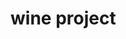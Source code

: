 <h1>wine project</h1>
<img src"ss/https://github.com/DVIJTHUMAR/html_css_wine_project/assets/127177594/433562b3-4679-4091-aefb-ac32817b03e3"/>
<img src"https://github.com/DVIJTHUMAR/html_css_wine_project/assets/127177594/4a10c892-5300-423e-8317-2f7998aeb9de"/>
<img src"https://github.com/DVIJTHUMAR/html_css_wine_project/assets/127177594/a13c3665-1ed7-407a-8740-1d4b882c4dc4"/>
<img src"https://github.com/DVIJTHUMAR/html_css_wine_project/assets/127177594/d6d218d0-1a80-4c93-b29a-7d4089843419"/>
<img src"https://github.com/DVIJTHUMAR/html_css_wine_project/assets/127177594/1fb3090a-1114-4625-b05a-6a052a6ad80c"/>
<img src"https://github.com/DVIJTHUMAR/html_css_wine_project/assets/127177594/cd80b9c9-f844-4c98-abd7-71cab408f115"/>
<img src"https://github.com/DVIJTHUMAR/html_css_wine_project/assets/127177594/089d8e32-dac0-4308-bfbd-ae3c5298fa84"/>
<img src"https://github.com/DVIJTHUMAR/html_css_wine_project/assets/127177594/03556ac3-df27-47fc-94c1-6328cd61a0a0"/>
<img src"https://github.com/DVIJTHUMAR/html_css_wine_project/assets/127177594/e819abe5-2f3b-443d-852b-7478db043a7a"/>
<img src"https://github.com/DVIJTHUMAR/html_css_wine_project/assets/127177594/07c77bdd-7b75-4d75-90c0-f145ab525d70"/>
